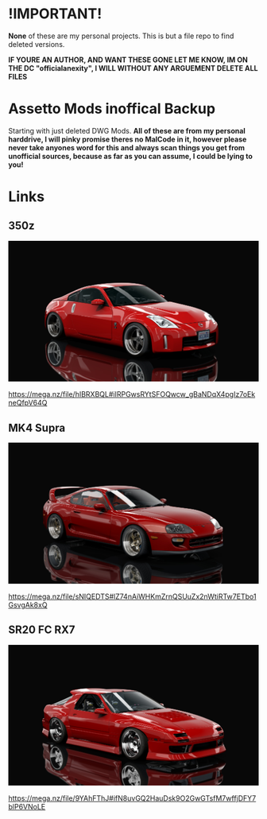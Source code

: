 # !IMPORTANT!

**None** of these are my personal projects. This is but a file repo to find deleted versions.

**IF YOURE AN AUTHOR, AND WANT THESE GONE LET ME KNOW, IM ON THE DC "officialanexity", I WILL WITHOUT ANY ARGUEMENT DELETE ALL FILES**

# Assetto Mods inoffical Backup

Starting with just deleted DWG Mods.
**All of these are from my personal harddrive, I will pinky promise theres no MalCode in it, however please never take anyones word for this and always
scan things you get from unofficial sources, because as far as you can assume, I could be lying to you!**

# Links

## 350z

![DWG 350z](https://github.com/Anexity/DWGinofficalBackup/blob/main/images/350z.jpg)

https://mega.nz/file/hIBRXBQL#iIRPGwsRYtSFOQwcw_gBaNDqX4pgIz7oEkneQfpV64Q

## MK4 Supra

![DWG mk4 Supra](https://github.com/Anexity/DWGinofficalBackup/blob/main/images/mk4.jpg)

https://mega.nz/file/sNIQEDTS#lZ74nAiWHKmZrnQSUuZx2nWtiRTw7ETbo1GsvgAk8xQ

## SR20 FC RX7

![SR20 FC RX7](https://github.com/Anexity/DWGinofficalBackup/blob/main/images/fc.jpg)

https://mega.nz/file/9YAhFThJ#ifN8uvGQ2HauDsk9O2GwGTsfM7wffjDFY7blP6VNoLE